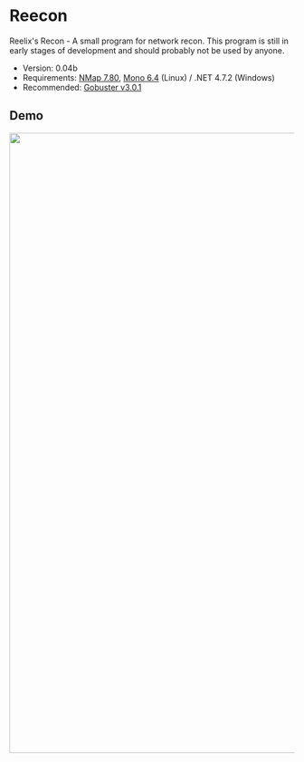 # Reecon

Reelix's Recon - A small program for network recon. This program is still in early stages of development and should probably not be used by anyone.
- Version: 0.04b
- Requirements: [NMap 7.80](https://nmap.org/download.html), [Mono 6.4](https://www.mono-project.com/download/stable/) (Linux) / .NET 4.7.2 (Windows)
- Recommended: [Gobuster v3.0.1](https://github.com/OJ/gobuster)

Demo
----
<img src = "https://i.imgur.com/0PEURrS.png" width="830" height="1095" />

